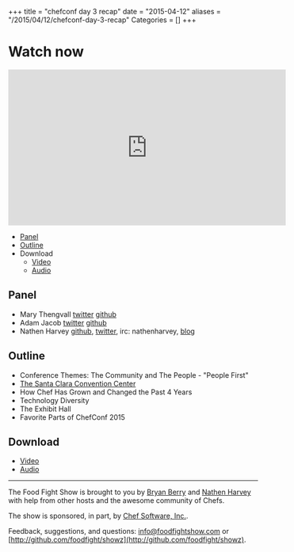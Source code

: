 +++
title = "chefconf day 3 recap"
date = "2015-04-12"
aliases = "/2015/04/12/chefconf-day-3-recap"
Categories = []
+++
# Watch now

<iframe width="560" height="315" src="https://www.youtube.com/embed/W_8JS7EvaOE" frameborder="0" allowfullscreen></iframe>

* [Panel](http://foodfightshow.org/2015/04/chefconf-day-3-recap.html#panel)
* [Outline](http://foodfightshow.org/2015/04/chefconf-day-3-recap.html#outline)
* Download
  * [Video](http://youtu.be/W_8JS7EvaOE)
  * [Audio](http://traffic.libsyn.com/foodfight/FFS091ChefConf2015Day3Recap.mp3)

Panel<a name="panel"></a>
-----

* Mary Thengvall [twitter](https://twitter.com/mary_grace) [github](https://github.com/mary-grace)
* Adam Jacob [twitter](https://twitter.com/adamhjk) [github](https://github.com/adamhjk)
* Nathen Harvey [github](http://github.com/nathenharvey), [twitter](http://twitter.com/nathenharvey), irc: nathenharvey, [blog](http://nathenharvey.com)

<!-- more -->

Outline<a name="outline"></a>
-------

* Conference Themes: The Community and The People - "People First"
* [The Santa Clara Convention Center](http://www.santaclara.org/conventioncenter/)
* How Chef Has Grown and Changed the Past 4 Years
* Technology Diversity
* The Exhibit Hall
* Favorite Parts of ChefConf 2015

Download
--------
* [Video](http://youtu.be/W_8JS7EvaOE)
* [Audio](http://traffic.libsyn.com/foodfight/FFS091ChefConf2015Day3Recap.mp3)

<hr />

The Food Fight Show is brought to you by [Bryan Berry](https://twitter.com/bryanwb) and [Nathen Harvey](https://twitter.com/nathenharvey) with help from other hosts and the awesome community of Chefs.

The show is sponsored, in part, by [Chef Software, Inc.](http://chef.io).

Feedback, suggestions, and questions:  [info@foodfightshow.com](mailto:info@foodfightshow.com) or  [http://github.com/foodfight/showz](http://github.com/foodfight/showz).
